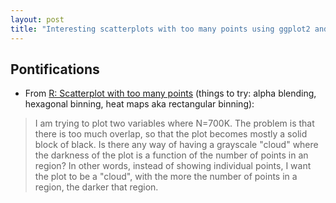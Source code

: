 ```yaml
---
layout: post
title: "Interesting scatterplots with too many points using ggplot2 and R"
---
```


## Pontifications

* From [R: Scatterplot with too many points](https://stackoverflow.com/questions/7714677/r-scatterplot-with-too-many-points/16122003#16122003) (things to try: alpha blending, hexagonal binning, heat maps aka rectangular binning): 

<blockquote>

I am trying to plot two variables where N=700K. The problem is that there is too much overlap, so that the plot becomes mostly a solid block of black. Is there any way of having a grayscale "cloud" where the darkness of the plot is a function of the number of points in an region? In other words, instead of showing individual points, I want the plot to be a "cloud", with the more the number of points in a region, the darker that region.

</blockquote>